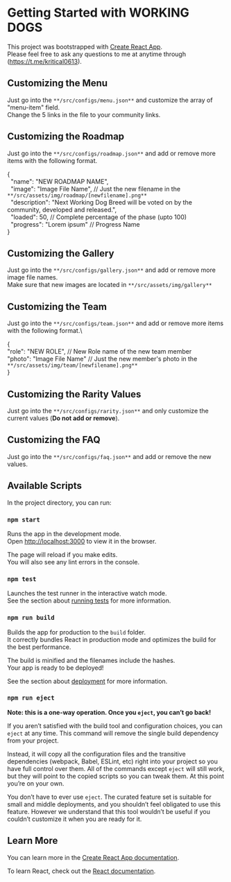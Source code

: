 # Getting Started with WORKING DOGS

This project was bootstrapped with [Create React App](https://github.com/facebook/create-react-app).\
Please feel free to ask any questions to me at anytime through (https://t.me/kritical0613).

## Customizing the Menu

Just go into the `**/src/configs/menu.json**` and customize the array of "menu-item" field.\
Change the 5 links in the file to your community links.

## Customizing the Roadmap

Just go into the `**/src/configs/roadmap.json**` and add or remove more items with the following format.


  {\
    &nbsp;&nbsp;"name": "NEW ROADMAP NAME",\
    &nbsp;&nbsp;"image": "Image File Name",   // Just the new filename in the `**/src/assets/img/roadmap/[newfilename].png**`\
    &nbsp;&nbsp;"description": "Next Working Dog Breed will be voted on by the community, developed and released.",\
    &nbsp;&nbsp;"loaded": 50,                 // Complete percentage of the phase (upto 100)\
    &nbsp;&nbsp;"progress": "Lorem ipsum"     // Progress Name\
  }


## Customizing the Gallery

Just go into the `**/src/configs/gallery.json**` and add or remove more image file names.\
Make sure that new images are located in `**/src/assets/img/gallery**`


## Customizing the Team

Just go into the `**/src/configs/team.json**` and add or remove more items with the following format.\


  {\
    "role": "NEW ROLE",           // New Role name of the new team member\
    "photo": "Image File Name"    // Just the new member's photo in the `**/src/assets/img/team/[newfilename].png**`\
  }


## Customizing the Rarity Values

Just go into the `**/src/configs/rarity.json**` and only customize the current values (**Do not add or remove**).


## Customizing the FAQ

Just go into the `**/src/configs/faq.json**` and add or remove the new values.


## Available Scripts

In the project directory, you can run:

### `npm start`

Runs the app in the development mode.\
Open [http://localhost:3000](http://localhost:3000) to view it in the browser.

The page will reload if you make edits.\
You will also see any lint errors in the console.

### `npm test`

Launches the test runner in the interactive watch mode.\
See the section about [running tests](https://facebook.github.io/create-react-app/docs/running-tests) for more information.

### `npm run build`

Builds the app for production to the `build` folder.\
It correctly bundles React in production mode and optimizes the build for the best performance.

The build is minified and the filenames include the hashes.\
Your app is ready to be deployed!

See the section about [deployment](https://facebook.github.io/create-react-app/docs/deployment) for more information.

### `npm run eject`

**Note: this is a one-way operation. Once you `eject`, you can’t go back!**

If you aren’t satisfied with the build tool and configuration choices, you can `eject` at any time. This command will remove the single build dependency from your project.

Instead, it will copy all the configuration files and the transitive dependencies (webpack, Babel, ESLint, etc) right into your project so you have full control over them. All of the commands except `eject` will still work, but they will point to the copied scripts so you can tweak them. At this point you’re on your own.

You don’t have to ever use `eject`. The curated feature set is suitable for small and middle deployments, and you shouldn’t feel obligated to use this feature. However we understand that this tool wouldn’t be useful if you couldn’t customize it when you are ready for it.

## Learn More

You can learn more in the [Create React App documentation](https://facebook.github.io/create-react-app/docs/getting-started).

To learn React, check out the [React documentation](https://reactjs.org/).
